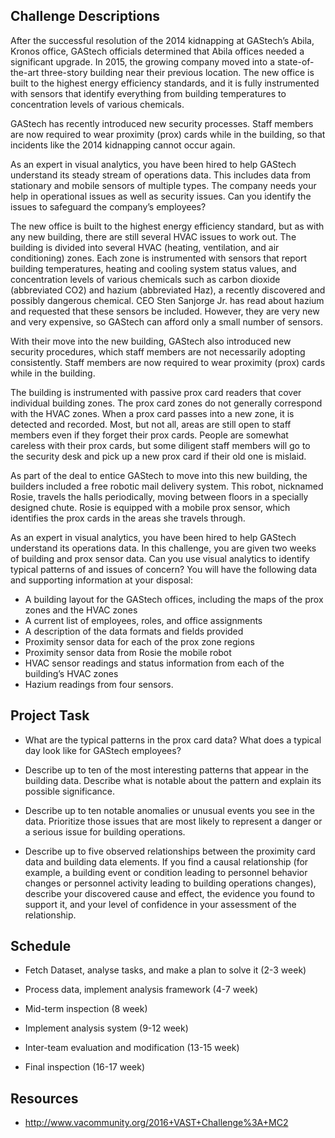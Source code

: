 ## Challenge Descriptions

After the successful resolution of the 2014 kidnapping at GAStech’s Abila, Kronos office, GAStech officials determined that Abila offices needed a significant upgrade. In 2015, the growing company moved into a state-of-the-art three-story building near their previous location. The new office is built to the highest energy efficiency standards, and it is fully instrumented with sensors that identify everything from building temperatures to concentration levels of various chemicals.

GAStech has recently introduced new security processes. Staff members are now required to wear proximity (prox) cards while in the building, so that incidents like the 2014 kidnapping cannot occur again.

As an expert in visual analytics, you have been hired to help GAStech understand its steady stream of operations data. This includes data from stationary and mobile sensors of multiple types. The company needs your help in operational issues as well as security issues. Can you identify the issues to safeguard the company’s employees?

The new office is built to the highest energy efficiency standard, but as with any new building, there are still several HVAC issues to work out. The building is divided into several HVAC (heating, ventilation, and air conditioning) zones. Each zone is instrumented with sensors that report building temperatures, heating and cooling system status values, and concentration levels of various chemicals such as carbon dioxide (abbreviated CO2) and hazium (abbreviated Haz), a recently discovered and possibly dangerous chemical. CEO Sten Sanjorge Jr. has read about hazium and requested that these sensors be included. However, they are very new and very expensive, so GAStech can afford only a small number of sensors.

With their move into the new building, GAStech also introduced new security procedures, which staff members are not necessarily adopting consistently. Staff members are now required to wear proximity (prox) cards while in the building.

The building is instrumented with passive prox card readers that cover individual building zones. The prox card zones do not generally correspond with the HVAC zones. When a prox card passes into a new zone, it is detected and recorded. Most, but not all, areas are still open to staff members even if they forget their prox cards. People are somewhat careless with their prox cards, but some diligent staff members will go to the security desk and pick up a new prox card if their old one is mislaid.

As part of the deal to entice GAStech to move into this new building, the builders included a free robotic mail delivery system. This robot, nicknamed Rosie, travels the halls periodically, moving between floors in a specially designed chute. Rosie is equipped with a mobile prox sensor, which identifies the prox cards in the areas she travels through.

As an expert in visual analytics, you have been hired to help GAStech understand its operations data. In this challenge, you are given two weeks of building and prox sensor data. Can you use visual analytics to identify typical patterns of and issues of concern? You will have the following data and supporting information at your disposal:
* A building layout for the GAStech offices, including the maps of the prox zones and the HVAC zones
* A current list of employees, roles, and office assignments
* A description of the data formats and fields provided
* Proximity sensor data for each of the prox zone regions
* Proximity sensor data from Rosie the mobile robot
* HVAC sensor readings and status information from each of the building’s HVAC zones
* Hazium readings from four sensors.

## Project Task

* What are the typical patterns in the prox card data? What does a typical day look like for GAStech employees?

* Describe up to ten of the most interesting patterns that appear in the building data. Describe what is notable about the pattern and explain its possible significance.

* Describe up to ten notable anomalies or unusual events you see in the data. Prioritize those issues that are most likely to represent a danger or a serious issue for building operations.

* Describe up to five observed relationships between the proximity card data and building data elements. If you find a causal relationship (for example, a building event or condition leading to personnel behavior changes or personnel activity leading to building operations changes), describe your discovered cause and effect, the evidence you found to support it, and your level of confidence in your assessment of the relationship.

## Schedule

*  Fetch Dataset, analyse tasks, and make a plan to solve it (2-3 week)

*  Process data, implement analysis framework (4-7 week)

*  Mid-term inspection (8 week)

*  Implement analysis system (9-12 week)

*  Inter-team evaluation and modification (13-15 week)

*  Final inspection (16-17 week)

## Resources

*  http://www.vacommunity.org/2016+VAST+Challenge%3A+MC2